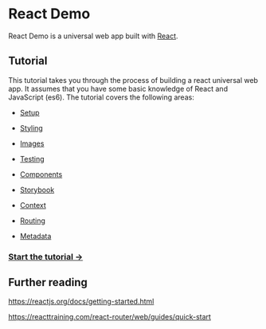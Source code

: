 # React Demo

React Demo is a universal web app built with [React](https://reactjs.org/).


## Tutorial

This tutorial takes you through the process of building a react universal web app. It assumes that you have some basic knowledge of React and JavaScript (es6). The tutorial covers the following areas:

- [Setup](docs/tutorial/1-setup.md)

- [Styling](docs/tutorial/2-styling.md)

- [Images](docs/tutorial/3-images.md)

- [Testing](docs/tutorial/4-testing.md)

- [Components](docs/tutorial/5-components.md)

- [Storybook](docs/tutorial/6-storybook.md)

- [Context](docs/tutorial/7-context.md)

- [Routing](docs/tutorial/8-routing.md)

- [Metadata](docs/tutorial/9-metadata.md)


### [Start the tutorial &#8594;](./docs/tutorial/1-setup.md)


## Further reading

https://reactjs.org/docs/getting-started.html

https://reacttraining.com/react-router/web/guides/quick-start





